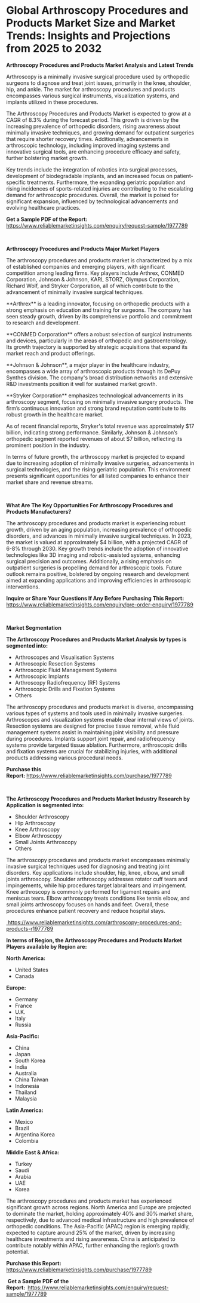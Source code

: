 <p><h1>Global Arthroscopy Procedures and Products Market Size and Market Trends: Insights and Projections from 2025 to 2032</h1></p><p><strong>Arthroscopy Procedures and Products Market Analysis and Latest Trends</strong></p>
<p><p>Arthroscopy is a minimally invasive surgical procedure used by orthopedic surgeons to diagnose and treat joint issues, primarily in the knee, shoulder, hip, and ankle. The market for arthroscopy procedures and products encompasses various surgical instruments, visualization systems, and implants utilized in these procedures. </p><p>The Arthroscopy Procedures and Products Market is expected to grow at a CAGR of 8.3% during the forecast period. This growth is driven by the increasing prevalence of orthopedic disorders, rising awareness about minimally invasive techniques, and growing demand for outpatient surgeries that require shorter recovery times. Additionally, advancements in arthroscopic technology, including improved imaging systems and innovative surgical tools, are enhancing procedure efficacy and safety, further bolstering market growth.</p><p>Key trends include the integration of robotics into surgical processes, development of biodegradable implants, and an increased focus on patient-specific treatments. Furthermore, the expanding geriatric population and rising incidences of sports-related injuries are contributing to the escalating demand for arthroscopic procedures. Overall, the market is poised for significant expansion, influenced by technological advancements and evolving healthcare practices.</p></p>
<p><strong>Get a Sample PDF of the Report:&nbsp;</strong> <a href="https://www.reliablemarketinsights.com/enquiry/request-sample/1977789?utm_campaign=3526&utm_medium=2&utm_source=Github&utm_content=ia&utm_term=13042025&utm_id=arthroscopy-procedures-and-products">https://www.reliablemarketinsights.com/enquiry/request-sample/1977789</a></p>
<p>&nbsp;</p>
<p><strong>Arthroscopy Procedures and Products Major Market Players</strong></p>
<p><p>The arthroscopy procedures and products market is characterized by a mix of established companies and emerging players, with significant competition among leading firms. Key players include Arthrex, CONMED Corporation, Johnson & Johnson, KARL STORZ, Olympus Corporation, Richard Wolf, and Stryker Corporation, all of which contribute to the advancement of minimally invasive surgical techniques.</p><p>**Arthrex** is a leading innovator, focusing on orthopedic products with a strong emphasis on education and training for surgeons. The company has seen steady growth, driven by its comprehensive portfolio and commitment to research and development.</p><p>**CONMED Corporation** offers a robust selection of surgical instruments and devices, particularly in the areas of orthopedic and gastroenterology. Its growth trajectory is supported by strategic acquisitions that expand its market reach and product offerings.</p><p>**Johnson & Johnson**, a major player in the healthcare industry, encompasses a wide array of arthroscopic products through its DePuy Synthes division. The company's broad distribution networks and extensive R&D investments position it well for sustained market growth.</p><p>**Stryker Corporation** emphasizes technological advancements in its arthroscopy segment, focusing on minimally invasive surgery products. The firm’s continuous innovation and strong brand reputation contribute to its robust growth in the healthcare market.</p><p>As of recent financial reports, Stryker's total revenue was approximately $17 billion, indicating strong performance. Similarly, Johnson & Johnson’s orthopedic segment reported revenues of about $7 billion, reflecting its prominent position in the industry.</p><p>In terms of future growth, the arthroscopy market is projected to expand due to increasing adoption of minimally invasive surgeries, advancements in surgical technologies, and the rising geriatric population. This environment presents significant opportunities for all listed companies to enhance their market share and revenue streams.</p></p>
<p>&nbsp;</p>
<p><strong>What Are The Key Opportunities For Arthroscopy Procedures and Products Manufacturers?</strong></p>
<p><p>The arthroscopy procedures and products market is experiencing robust growth, driven by an aging population, increasing prevalence of orthopedic disorders, and advances in minimally invasive surgical techniques. In 2023, the market is valued at approximately $4 billion, with a projected CAGR of 6-8% through 2030. Key growth trends include the adoption of innovative technologies like 3D imaging and robotic-assisted systems, enhancing surgical precision and outcomes. Additionally, a rising emphasis on outpatient surgeries is propelling demand for arthroscopic tools. Future outlook remains positive, bolstered by ongoing research and development aimed at expanding applications and improving efficiencies in arthroscopic interventions.</p></p>
<p><strong>Inquire or Share Your Questions If Any Before Purchasing This Report:</strong> <a href="https://www.reliablemarketinsights.com/enquiry/pre-order-enquiry/1977789?utm_campaign=3526&utm_medium=2&utm_source=Github&utm_content=ia&utm_term=13042025&utm_id=arthroscopy-procedures-and-products">https://www.reliablemarketinsights.com/enquiry/pre-order-enquiry/1977789</a></p>
<p>&nbsp;</p>
<p><strong>Market Segmentation</strong></p>
<p><strong>The Arthroscopy Procedures and Products Market Analysis by types is segmented into:</strong></p>
<p><ul><li>Arthroscopes and Visualisation Systems</li><li>Arthroscopic Resection Systems</li><li>Arthroscopic Fluid Management Systems</li><li>Arthroscopic Implants</li><li>Arthroscopy Radiofrequency (RF) Systems</li><li>Arthroscopic Drills and Fixation Systems</li><li>Others</li></ul></p>
<p><p>The arthroscopy procedures and products market is diverse, encompassing various types of systems and tools used in minimally invasive surgeries. Arthroscopes and visualization systems enable clear internal views of joints. Resection systems are designed for precise tissue removal, while fluid management systems assist in maintaining joint visibility and pressure during procedures. Implants support joint repair, and radiofrequency systems provide targeted tissue ablation. Furthermore, arthroscopic drills and fixation systems are crucial for stabilizing injuries, with additional products addressing various procedural needs.</p></p>
<p><strong>Purchase this Report:&nbsp;</strong><a href="https://www.reliablemarketinsights.com/purchase/1977789?utm_campaign=3526&utm_medium=2&utm_source=Github&utm_content=ia&utm_term=13042025&utm_id=arthroscopy-procedures-and-products">https://www.reliablemarketinsights.com/purchase/1977789</a></p>
<p>&nbsp;</p>
<p><strong>The Arthroscopy Procedures and Products Market Industry Research by Application is segmented into:</strong></p>
<p><ul><li>Shoulder Arthroscopy</li><li>Hip Arthroscopy</li><li>Knee Arthroscopy</li><li>Elbow Arthroscopy</li><li>Small Joints Arthroscopy</li><li>Others</li></ul></p>
<p><p>The arthroscopy procedures and products market encompasses minimally invasive surgical techniques used for diagnosing and treating joint disorders. Key applications include shoulder, hip, knee, elbow, and small joints arthroscopy. Shoulder arthroscopy addresses rotator cuff tears and impingements, while hip procedures target labral tears and impingement. Knee arthroscopy is commonly performed for ligament repairs and meniscus tears. Elbow arthroscopy treats conditions like tennis elbow, and small joints arthroscopy focuses on hands and feet. Overall, these procedures enhance patient recovery and reduce hospital stays.</p></p>
<p><a href="https://www.reliablemarketinsights.com/arthroscopy-procedures-and-products-r1977789?utm_campaign=3526&utm_medium=2&utm_source=Github&utm_content=ia&utm_term=13042025&utm_id=arthroscopy-procedures-and-products">&nbsp;https://www.reliablemarketinsights.com/arthroscopy-procedures-and-products-r1977789</a></p>
<p><strong>In terms of Region, the Arthroscopy Procedures and Products Market Players available by Region are:</strong></p>
<p>
    <p> <strong> North America: </strong>
        <ul>
            <li>United States</li>
            <li>Canada</li>
        </ul>
        </p> 
    <p> <strong> Europe: </strong>
        <ul>
            <li>Germany</li>
            <li>France</li>
            <li>U.K.</li>
            <li>Italy</li>
            <li>Russia</li>
        </ul>
        </p> 
    <p> <strong> Asia-Pacific: </strong>
        <ul>
            <li>China</li>
            <li>Japan</li>
            <li>South Korea</li>
            <li>India</li>
            <li>Australia</li>
            <li>China Taiwan</li>
            <li>Indonesia</li>
            <li>Thailand</li>
            <li>Malaysia</li>
        </ul>
        </p> 
    <p> <strong> Latin America: </strong>
        <ul>
            <li>Mexico</li>
            <li>Brazil</li>
            <li>Argentina Korea</li>
            <li>Colombia</li>
        </ul>
        </p> 
    <p> <strong> Middle East & Africa: </strong>
        <ul>
            <li>Turkey</li>
            <li>Saudi</li>
            <li>Arabia</li>
            <li>UAE</li>
            <li>Korea</li>
        </ul>
    </p>
    </p>
<p><p>The arthroscopy procedures and products market has experienced significant growth across regions. North America and Europe are projected to dominate the market, holding approximately 40% and 30% market share, respectively, due to advanced medical infrastructure and high prevalence of orthopedic conditions. The Asia-Pacific (APAC) region is emerging rapidly, expected to capture around 25% of the market, driven by increasing healthcare investments and rising awareness. China is anticipated to contribute notably within APAC, further enhancing the region’s growth potential.</p></p>
<p><strong>Purchase this Report: </strong><a href="https://www.reliablemarketinsights.com/purchase/1977789?utm_campaign=3526&utm_medium=2&utm_source=Github&utm_content=ia&utm_term=13042025&utm_id=arthroscopy-procedures-and-products">https://www.reliablemarketinsights.com/purchase/1977789</a></p>
<p>&nbsp;<strong>Get a Sample PDF of the Report:&nbsp;&nbsp;</strong><a href="https://www.reliablemarketinsights.com/enquiry/request-sample/1977789?utm_campaign=3526&utm_medium=2&utm_source=Github&utm_content=ia&utm_term=13042025&utm_id=arthroscopy-procedures-and-products">https://www.reliablemarketinsights.com/enquiry/request-sample/1977789</a></p>
<p><strong></strong></p>
<p><p></p><p></p><p></p></p>